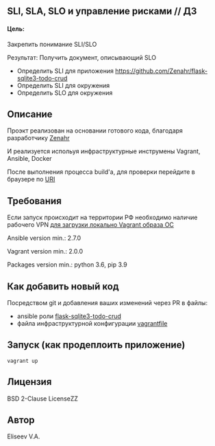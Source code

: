 SLI, SLA, SLO и управление рисками // ДЗ
-------------
#### Цель:
Закрепить понимание SLI/SLO

Результат: Получить документ, описывающий SLO

* Определить SLI для приложения https://github.com/Zenahr/flask-sqlite3-todo-crud
* Определить SLI для окружения
* Определить SLO для окружения

Описание
------------
Проэкт реализован на основании готового кода, благодаря разработчику [Zenahr](https://github.com/Zenahr/flask-sqlite3-todo-crud)

И реализуется испольуя инфраструктурные инструмены Vagrant, Ansible, Docker

После выполнения процесса build'а, для проверки перейдите в браузере по [URI](http://127.0.0.1:5000/)

Требования
------------
Если запуск происходит на территории РФ необходимо наличие рабочего VPN [для загрузки локально Vagrant образа ОС](https://vagrantcloud.com/)

Ansible version min.: 2.7.0

Vagrant version min.: 2.0.0

Packages version min.: python 3.6, pip 3.9

Как добавить новый код
------------
Посредством git и добавления ваших изменений через PR в файлы:
- ansible роли [flask-sqlite3-todo-crud](https://raw.githubusercontent.com/kyourselfer/OTUS_SRE202207/main/03_basic-of-SRE/flask-sqlite3-todo-crud/)
- файла инфраструктурной конфигурации [vagrantfile](https://raw.githubusercontent.com/kyourselfer/OTUS_SRE202207/main/03_basic-of-SRE/Vagrantfile)

Запуск (как продеплоить приложение)
------------
`vagrant up`

Лицензия
-------------

BSD 2-Clause LicenseZZ

Автор
-------------
Eliseev V.A.